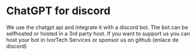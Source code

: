 # ChatGPT for discord
We use the chatgpt api and integrate it with a discord bot.
The bot can be selfhosted or hosted in a 3rd party host.
If you want to support us you can host your bot in IvorTech Services or sponsor us on github
(enlace de discord)